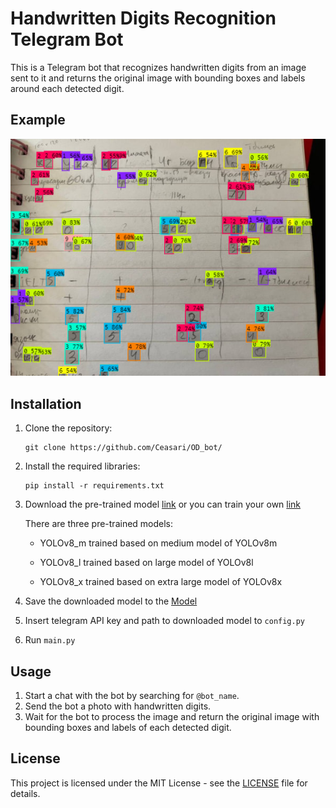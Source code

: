 # Handwritten Digits Recognition Telegram Bot

This is a Telegram bot that recognizes handwritten digits from an image sent to it and returns the original image with bounding boxes and labels around each detected digit.


## Example

![Example image with handwritten digits and corresponding output](example1.jpg)



## Installation

1. Clone the repository:

    ```
    git clone https://github.com/Ceasari/OD_bot/
    ```

2. Install the required libraries:

    ```
    pip install -r requirements.txt
    ```

3. Download the pre-trained model [link](https://drive.google.com/drive/folders/17ha83DuhPzufn5oN54mMY3WVq3UW3u47?usp=sharing) or you can train your own [link](https://github.com/Ceasari/digits_recognition/)


    There are three pre-trained models: 
      
    
    * YOLOv8_m trained based on medium model of YOLOv8m
    
    * YOLOv8_l trained based on large model of YOLOv8l
      
    * YOLOv8_x trained based on extra large model of YOLOv8x

4. Save the downloaded model to the [Model](Model)
   
5. Insert telegram API key and path to downloaded model to `config.py`

6. Run `main.py`

## Usage

1. Start a chat with the bot by searching for `@bot_name`.
2. Send the bot a photo with handwritten digits.
3. Wait for the bot to process the image and return the original image with bounding boxes and labels of each detected digit.

## License

This project is licensed under the MIT License - see the [LICENSE](LICENSE) file for details.
